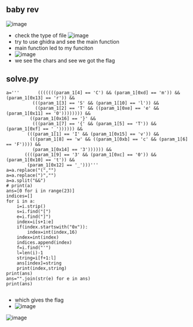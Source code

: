 ## baby rev 
![image](https://github.com/m0wn1ka/ctf_writeups/assets/127676379/1b46eed5-aefb-4c87-ab89-de5e7525cfe4)
- check the type of file
![image](https://github.com/m0wn1ka/ctf_writeups/assets/127676379/8885da21-58b0-476c-8246-37ac1c41be30)
- try to use ghidra  and see the main function
- main function led to my funciton
- ![image](https://github.com/m0wn1ka/ctf_writeups/assets/127676379/06c3a62f-1f0f-4d1c-9ee9-2e06f047e618)
- we see the chars and see we got the flag
## solve.py
```
a='''       (((((((param_1[4] == 'C') && (param_1[0xd] == 'm')) && (param_1[0x13] == 'r')) &&
          (((param_1[3] == 'S' && (param_1[10] == 'l')) &&
           ((param_1[2] == 'T' && ((param_1[0xe] == 'e' && (param_1[0x11] == '0')))))))) &&
         ((param_1[0x16] == '}' &&
          (((param_1[7] == '{' && (param_1[5] == 'T')) && (param_1[0xf] == '_')))))) &&
        (((param_1[1] == 'I' && (param_1[0x15] == 'v')) &&
         (((param_1[8] == 'w' && ((param_1[0xb] == 'c' && (param_1[6] == 'F')))) &&
          (param_1[0x14] == '3')))))) &&
       ((((param_1[9] == '3' && (param_1[0xc] == '0')) && (param_1[0x10] == 't')) &&
        (param_1[0x12] == '_')))'''
a=a.replace("(","")
a=a.replace(")","")
a=a.split("&&")
# print(a)
ans=[0 for i in range(23)]
indices=[]
for i in a:
    i=i.strip()
    s=i.find("[")
    e=i.find("]")
    index=i[s+1:e]
    if(index.startswith("0x")):
        index=int(index,16)
    index=int(index)
    indices.append(index)
    f=i.find("'")
    l=len(i)-1
    string=i[f+1:l]
    ans[index]=string
    print(index,string)
print(ans)
ans="".join(str(e) for e in ans)
print(ans)


```
- which gives the flag
- ![image](https://github.com/m0wn1ka/ctf_writeups/assets/127676379/9f1ff7c2-ef99-48dc-a945-00a397df4b00)

![image](https://github.com/m0wn1ka/ctf_writeups/assets/127676379/90c9850d-4d35-47c4-be2f-7a435e9868b0)

